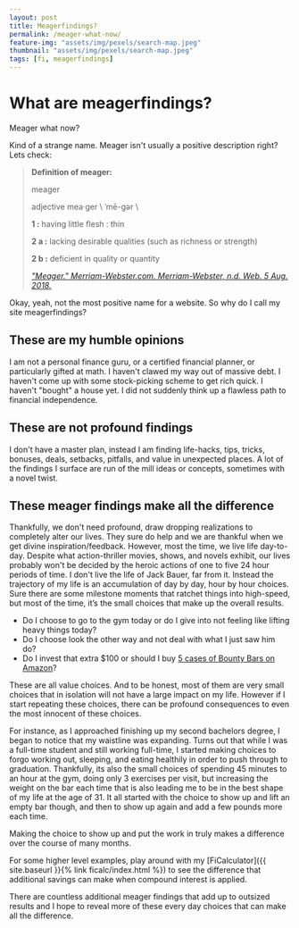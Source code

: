 ```yaml
---
layout: post
title: Meagerfindings?
permalink: /meager-what-now/
feature-img: "assets/img/pexels/search-map.jpeg"
thumbnail: "assets/img/pexels/search-map.jpeg"
tags: [fi, meagerfindings]
---
```


# What are meagerfindings?

Meager what now?

Kind of a strange name. Meager isn't usually a positive description right? Lets check:

> **Definition of meager:**
>
> meager
>
> adjective mea·ger \ ˈmē-gər \
>
> **1 :** having little flesh : thin
>
> **2 a :** lacking desirable qualities (such as richness or strength)
>
> **2 b :** deficient in quality or quantity
>
>
> _["Meager." Merriam-Webster.com. Merriam-Webster, n.d. Web. 5 Aug. 2018.](https://www.merriam-webster.com/dictionary/meager)_

Okay, yeah, not the most positive name for a website. So why do I call my site meagerfindings?

## These are my humble opinions

I am not a personal finance guru, or a certified financial planner, or particularly gifted at math. I haven't clawed my way out of massive debt. I haven't come up with some stock-picking scheme to get rich quick. I haven't "bought" a house yet. I did not suddenly think up a flawless path to financial independence.

## These are not profound findings

I don't have a master plan, instead I am finding life-hacks, tips, tricks, bonuses, deals, setbacks, pitfalls, and value in unexpected places. A lot of the findings I surface are run of the mill ideas or concepts, sometimes with a novel twist.

## These meager findings make all the difference

Thankfully, we don't need profound, draw dropping realizations to completely alter our lives. They sure do help and we are thankful when we get divine inspiration/feedback. However, most the time, we live life day-to-day. Despite what action-thriller movies, shows, and novels exhibit, our lives probably won't be decided by the heroic actions of one to five 24 hour periods of time. I don't live the life of Jack Bauer, far from it. Instead the trajectory of my life is an accumulation of day by day, hour by hour choices. Sure there are some milestone moments that ratchet things into high-speed, but most of the time, it’s the small choices that make up the overall results.

- Do I choose to go to the gym today or do I give into not feeling like lifting heavy things today?
- Do I choose look the other way and not deal with what I just saw him do?
- Do I invest that extra $100 or should I buy [5 cases of Bounty Bars on Amazon](https://amzn.to/2AKckA7)?

These are all value choices. And to be honest, most of them are very small choices that in isolation will not have a large impact on my life. However if I start repeating these choices, there can be profound consequences to even the most innocent of these choices.

For instance, as I approached finishing up my second bachelors degree, I began to notice that my waistline was expanding. Turns out that while I was a full-time student and still working full-time, I started making choices to forgo working out, sleeping, and eating healthily in order to push through to graduation. Thankfully, its also the small choices of spending 45 minutes to an hour at the gym, doing only 3 exercises per visit, but increasing the weight on the bar each time that is also leading me to be in the best shape of my life at the age of 31. It all started with the choice to show up and lift an empty bar though, and then to show up again and add a few pounds more each time.

Making the choice to show up and put the work in truly makes a difference over the course of many months.

For some higher level examples, play around with my [FiCalculator]({{ site.baseurl }}{% link ficalc/index.html %}) to see the difference that additional savings can make when compound interest is applied.

There are countless additional meager findings that add up to outsized results and I hope to reveal more of these every day choices that can make all the difference.
